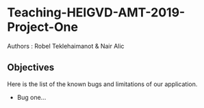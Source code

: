 # Teaching-HEIGVD-AMT-2019-Project-One

Authors : Robel Teklehaimanot & Nair Alic

## Objectives

Here is the list of the known bugs and limitations of our application.

- Bug one...